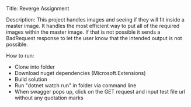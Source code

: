 Title: Reverge Assignment

Description: This project handles images and seeing if they will fit inside a master image. It handles the most efficient way to 
put all of the required images within the master image. If that is not possible it sends a BadRequest response to let the user know
that the intended output is not possible.

How to run:
  - Clone into folder
  - Download nuget dependencies (Microsoft.Extensions)
  - Build solution
  - Run "dotnet watch run" in folder via command line
  - When swagger pops up, click on the GET request and input test file url without any quotation marks
